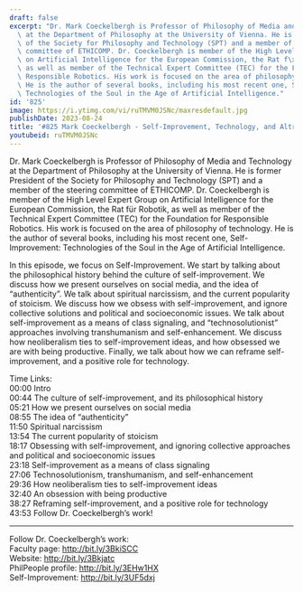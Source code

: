 ```yaml
---
draft: false
excerpt: "Dr. Mark Coeckelbergh is Professor of Philosophy of Media and Technology\
  \ at the Department of Philosophy at the University of Vienna. He is former President\
  \ of the Society for Philosophy and Technology (SPT) and a member of the steering\
  \ committee of ETHICOMP. Dr. Coeckelbergh is member of the High Level Expert Group\
  \ on Artificial Intelligence for the European Commission, the Rat f\xFCr Robotik,\
  \ as well as member of the Technical Expert Committee (TEC) for the Foundation for\
  \ Responsible Robotics. His work is focused on the area of philosophy of technology.\
  \ He is the author of several books, including his most recent one, Self-Improvement:\
  \ Technologies of the Soul in the Age of Artificial Intelligence."
id: '825'
image: https://i.ytimg.com/vi/ruTMVM0JSNc/maxresdefault.jpg
publishDate: 2023-08-24
title: '#825 Mark Coeckelbergh - Self-Improvement, Technology, and Altruism'
youtubeid: ruTMVM0JSNc
---
```

<div class="timelinks">

Dr. Mark Coeckelbergh is Professor of Philosophy of Media and Technology at the Department of Philosophy at the University of Vienna. He is former President of the Society for Philosophy and Technology (SPT) and a member of the steering committee of ETHICOMP. Dr. Coeckelbergh is member of the High Level Expert Group on Artificial Intelligence for the European Commission, the Rat für Robotik, as well as member of the Technical Expert Committee (TEC) for the Foundation for Responsible Robotics. His work is focused on the area of philosophy of technology. He is the author of several books, including his most recent one, Self-Improvement: Technologies of the Soul in the Age of Artificial Intelligence.

In this episode, we focus on Self-Improvement. We start by talking about the philosophical history behind the culture of self-improvement. We discuss how we present ourselves on social media, and the idea of “authenticity”. We talk about spiritual narcissism, and the current popularity of stoicism. We discuss how we obsess with self-improvement, and ignore collective solutions and political and socioeconomic issues. We talk about self-improvement as a means of class signaling, and “technosolutionist” approaches involving transhumanism and self-enhancement. We discuss how neoliberalism ties to self-improvement ideas, and how obsessed we are with being productive. Finally, we talk about how we can reframe self-improvement, and a positive role for technology.

Time Links:  
<time>00:00</time> Intro  
<time>00:44</time> The culture of self-improvement, and its philosophical history  
<time>05:21</time> How we present ourselves on social media  
<time>08:55</time> The idea of “authenticity”  
<time>11:50</time> Spiritual narcissism  
<time>13:54</time> The current popularity of stoicism  
<time>18:17</time> Obsessing with self-improvement, and ignoring collective approaches and political and socioeconomic issues  
<time>23:18</time> Self-improvement as a means of class signaling  
<time>27:06</time> Technosolutionism, transhumanism, and self-enhancement  
<time>29:36</time> How neoliberalism ties to self-improvement ideas  
<time>32:40</time> An obsession with being productive  
<time>38:27</time> Reframing self-improvement, and a positive role for technology  
<time>43:53</time> Follow Dr. Coeckelbergh’s work!

---

Follow Dr. Coeckelbergh’s work:  
Faculty page: http://bit.ly/3BkiSCC  
Website: http://bit.ly/3Bkjatc  
PhilPeople profile: http://bit.ly/3EHw1HX  
Self-Improvement: http://bit.ly/3UF5dxj
</div>

